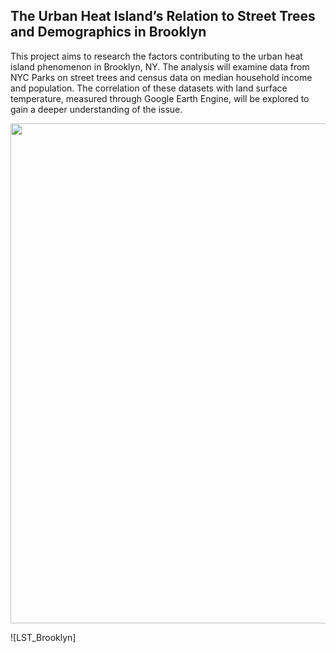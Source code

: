 ## The Urban Heat Island’s Relation to Street Trees and Demographics in Brooklyn

This project aims to research the factors contributing to the urban heat island phenomenon in Brooklyn, NY. The analysis will examine data from NYC Parks on street trees and census data on median household income and population. The correlation of these datasets with land surface temperature, measured through Google Earth Engine, will be explored to gain a deeper understanding of the issue.

<img src=https://user-images.githubusercontent.com/125500854/235953328-76068770-923a-486b-b5e3-ae452a7656cd.png height="800" width="800" >


![LST_Brooklyn]
